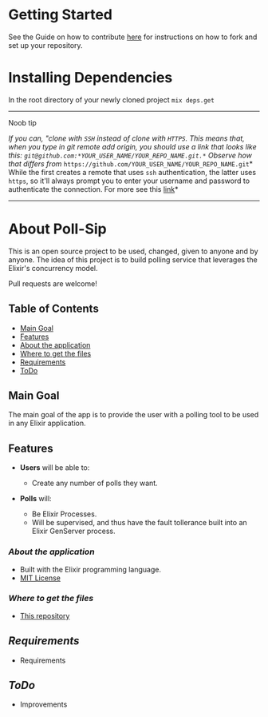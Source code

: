 # Getting Started
See the Guide on how to contribute [here](https://github.com/Euklidian-Space/poll-sip/CONTRIBUTING.md#how-to-contribute) for instructions on how to fork and set up your repository.

# Installing Dependencies
In the root directory of your newly cloned project `mix deps.get`


---

Noob tip 

*If you can, "clone with `SSH` instead of clone with `HTTPS`. This means that, when you type in git remote add origin, you should use a link that looks like this: `git@github.com:*YOUR_USER_NAME/YOUR_REPO_NAME.git.*` Observe how that differs from* `https://github.com/YOUR_USER_NAME/YOUR_REPO_NAME.git`* 
While the first creates a remote that uses `ssh` authentication, the latter uses `https`, so it'll always prompt you to enter your username and password to authenticate the connection. For more see this [link](https://gist.github.com/juemura/899241d73cf719de7f540fc68071bd7d)*

---

# About Poll-Sip  
This is an open source project to be used, changed, given to anyone and by anyone.  The idea of this project is to build polling service that leverages the Elixir's concurrency model.  

Pull requests are welcome!

## Table of Contents

- [Main Goal](#main-goal)
- [Features](#features)
- [About the application](#about-the-application)
- [Where to get the files](#where-to-get-the-files)
- [Requirements](#requirements)
- [ToDo](#todo)


## Main Goal

The main goal of the app is to provide the user with a polling tool to be used in any Elixir application.

## Features

* **Users** will be able to:  
  * Create any number of polls they want.

* **Polls** will:
  * Be Elixir Processes.
  * Will be supervised, and thus have the fault tollerance built into an Elixir GenServer process. 


### *About the application*
* Built with the Elixir programming language.
* [MIT License](https://github.com/Euklidian-Space/poll-sip/LICENSE)

### *Where to get the files*
* [This repository](https://github.com/Euklidian-Space/poll-sip)

## *Requirements*
* Requirements

## *ToDo*
* Improvements
